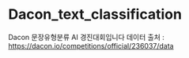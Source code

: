 # Dacon_text_classification
Dacon 문장유형분류 AI 경진대회입니다
데이터 출처 : https://dacon.io/competitions/official/236037/data
